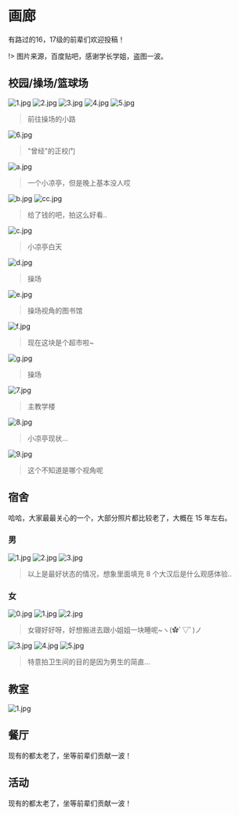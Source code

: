 # 画廊

有路过的16，17级的前辈们欢迎投稿！

!> 图片来源，百度贴吧，感谢学长学姐，盗图一波。

## 校园/操场/篮球场

![1.jpg](https://i.loli.net/2018/07/22/5b54729d4d555.jpg)
![2.jpg](https://i.loli.net/2018/07/22/5b54729d5e2a1.jpg)
![3.jpg](https://i.loli.net/2018/07/22/5b54729d5e2ca.jpg)
![4.jpg](https://i.loli.net/2018/07/22/5b54729d4ee78.jpg)
![5.jpg](https://i.loli.net/2018/07/22/5b54729d5e402.jpg)
> 前往操场的小路

![6.jpg](https://i.loli.net/2018/07/22/5b54729d5e3b3.jpg)
> "曾经"的正校门

![a.jpg](https://i.loli.net/2018/07/22/5b5472bfe57db.jpg)
> 一个小凉亭，但是晚上基本没人哎

![b.jpg](https://i.loli.net/2018/07/22/5b5472bfc7135.jpg)
![cc.jpg](https://i.loli.net/2018/07/22/5b5472bfd02ac.jpg)
> 给了钱的吧，拍这么好看..

![c.jpg](https://i.loli.net/2018/07/22/5b5472bfccc74.jpg)
> 小凉亭白天

![d.jpg](https://i.loli.net/2018/07/22/5b5472bfd410e.jpg)
> 操场

![e.jpg](https://i.loli.net/2018/07/22/5b5472bfd7e12.jpg)
> 操场视角的图书馆

![f.jpg](https://i.loli.net/2018/07/22/5b5472bfddf7c.jpg)
> 现在这块是个超市啦~

![g.jpg](https://i.loli.net/2018/07/22/5b5472cf66861.jpg)
> 操场

![7.jpg](https://i.loli.net/2018/07/22/5b54729d5ef58.jpg)
> 主教学楼

![8.jpg](https://i.loli.net/2018/07/22/5b54729d31a11.jpg)
> 小凉亭现状...

![9.jpg](https://i.loli.net/2018/07/22/5b5472bfe4830.jpg)
> 这个不知道是哪个视角呢

## 宿舍 

哈哈，大家最最关心的一个，大部分照片都比较老了，大概在 15 年左右。

### 男

![1.jpg](https://i.loli.net/2018/07/22/5b547c247ff52.jpg)
![2.jpg](https://i.loli.net/2018/07/22/5b547c248d616.jpg)
![3.jpg](https://i.loli.net/2018/07/22/5b547c249c2a0.jpg)
> 以上是最好状态的情况，想象里面填充 8 个大汉后是什么观感体验..

### 女

![0.jpg](https://i.loli.net/2018/07/22/5b547c4b7c211.jpg)
![1.jpg](https://i.loli.net/2018/07/22/5b547c4b7efef.jpg)
![2.jpg](https://i.loli.net/2018/07/22/5b547c4b86417.jpg)
> 女寝好好呀，好想搬进去跟小姐姐一块睡呢~ヽ(✿ﾟ▽ﾟ)ノ

![3.jpg](https://i.loli.net/2018/07/22/5b547c4b889a8.jpg)
![4.jpg](https://i.loli.net/2018/07/22/5b547c4b88ee3.jpg)
![5.jpg](https://i.loli.net/2018/07/22/5b547c4b75e40.jpg)
> 特意拍卫生间的目的是因为男生的简直...

## 教室

![1.jpg](https://i.loli.net/2018/07/22/5b547db4e7dd0.jpg)

## 餐厅

现有的都太老了，坐等前辈们贡献一波！

## 活动

现有的都太老了，坐等前辈们贡献一波！